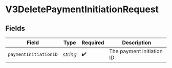 # V3DeletePaymentInitiationRequest


## Fields

| Field                     | Type                      | Required                  | Description               |
| ------------------------- | ------------------------- | ------------------------- | ------------------------- |
| `paymentInitiationID`     | *string*                  | :heavy_check_mark:        | The payment initiation ID |